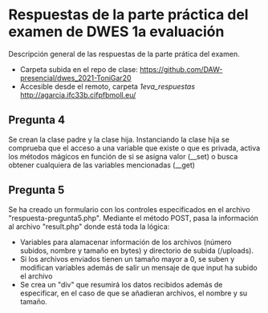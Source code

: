 # Respuestas de la parte práctica del examen de DWES 1a evaluación
Descripción general de las respuestas de la parte prática del examen.

* Carpeta subida en el repo de clase: https://github.com/DAW-presencial/dwes_2021-ToniGar20
* Accesible desde el remoto, carpeta _1eva_respuestas_ http://agarcia.ifc33b.cifpfbmoll.eu/

## Pregunta 4
Se crean la clase padre y la clase hija. Instanciando la clase hija se comprueba que el acceso a una variable que existe o que es privada, activa los métodos mágicos en función de si se asigna valor (__set) o busca obtener cualquiera de las variables mencionadas (__get)

## Pregunta 5
Se ha creado un formulario con los controles especificados en el archivo "respuesta-pregunta5.php". Mediante el método POST, pasa la información al archivo "result.php" donde está toda la lógica:
* Variables para alamacenar información de los archivos (número subidos, nombre y tamaño en bytes) y directorio de subida (/uploads).
* Si los archivos enviados tienen un tamaño mayor a 0, se suben y modifican variables además de salir un mensaje de que input ha subido el archivo
* Se crea un "div" que resumirá los datos recibidos además de especificar, en el caso de que se añadieran archivos, el nombre y su tamaño.
